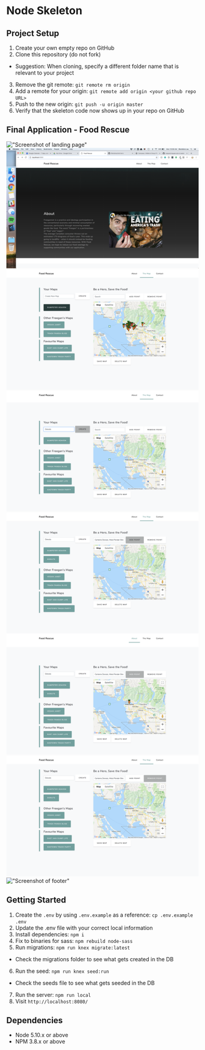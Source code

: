 # Node Skeleton

## Project Setup

1. Create your own empty repo on GitHub
2. Clone this repository (do not fork)
  - Suggestion: When cloning, specify a different folder name that is relevant to your project
3. Remove the git remote: `git remote rm origin`
4. Add a remote for your origin: `git remote add origin <your github repo URL>`
5. Push to the new origin: `git push -u origin master`
6. Verify that the skeleton code now shows up in your repo on GitHub

## Final Application - Food Rescue 
!["Screenshot of landing page"](https://github.com/Sherlaine/mid-term/blob/master/public/screenshots/1.%20Landing.png)
!["Screenshot of the about page"](https://github.com/Sherlaine/mid-term/blob/master/public/screenshots/2.%20About.png)
!["Screenshot of markers connected to the database"](https://github.com/Sherlaine/mid-term/blob/master/public/screenshots/3.%20List%20connected%20to%20Database.png)
!["Screenshot of create new list"](https://github.com/Sherlaine/mid-term/blob/master/public/screenshots/4.%20Create%20New%20List.png)
!["Screenshot of add point on list"](https://github.com/Sherlaine/mid-term/blob/master/public/screenshots/5.%20Add%20point%20on%20list.png)
!["Screenshot of point added on list"](https://github.com/Sherlaine/mid-term/blob/master/public/screenshots/6.%20Point%20Added%20on%20list.png)
!["Screenshot of delete point on list"](https://github.com/Sherlaine/mid-term/blob/master/public/screenshots/7.%20Delete%20point%20on%20list.png)
!["Screenshot of footer"](https://github.com/Sherlaine/mid-term/blob/master/public/screenshots/8.Footer.png)

## Getting Started

1. Create the `.env` by using `.env.example` as a reference: `cp .env.example .env`
2. Update the .env file with your correct local information
3. Install dependencies: `npm i`
4. Fix to binaries for sass: `npm rebuild node-sass`
5. Run migrations: `npm run knex migrate:latest`
  - Check the migrations folder to see what gets created in the DB
6. Run the seed: `npm run knex seed:run`
  - Check the seeds file to see what gets seeded in the DB
7. Run the server: `npm run local`
8. Visit `http://localhost:8080/`

## Dependencies

- Node 5.10.x or above
- NPM 3.8.x or above
